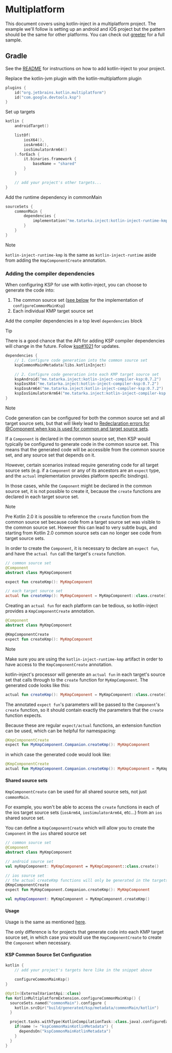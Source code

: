 # Multiplatform

This document covers using kotlin-inject in a multiplatform project. The example we'll follow is
setting up an android and iOS project but the pattern should be the same for other platforms. You can check out
[greeter](https://github.com/evant/kotlin-inject-samples/tree/main/multiplatform/greeter) for a full sample.

## Gradle

See the [README](https://github.com/evant/kotlin-inject/blob/main/README.md) for instructions on how to add kotlin-inject to your project.

Replace the kotlin-jvm plugin with the kotlin-multiplatform plugin
```kotlin
plugins {
    id("org.jetbrains.kotlin.multiplatform")
    id("com.google.devtools.ksp")
}
```

Set up targets
```kotlin
kotlin {
    androidTarget()

    listOf(
        iosX64(),
        iosArm64(),
        iosSimulatorArm64()
    ).forEach {
        it.binaries.framework {
            baseName = "shared"
        }
    }

    // add your project's other targets...
}
```

Add the runtime dependency in commonMain
```kotlin
sourceSets {
    commonMain {
        dependencies {
            implementation("me.tatarka.inject:kotlin-inject-runtime-kmp:0.7.2")
        }
    }
}
```

> [!NOTE]  
> `kotlin-inject-runtime-kmp` is the same as `kotlin-inject-runtime` aside from adding the `KmpComponentCreate` annotation.

### Adding the compiler dependencies

When configuring KSP for use with kotlin-inject, you can choose to generate the code into:

1. The common source set ([see below](#ksp-common-source-set-configuration) for the implementation of `configureCommonMainKsp`)
2. Each individual KMP target source set

Add the compiler dependencies in a top level `dependencies` block

> [!TIP]
> There is a good chance that the API for adding KSP compiler dependencies will change in the future. Follow [ksp#1021](https://github.com/google/ksp/pull/1021) for updates.

```kotlin
dependencies {
    // 1. Configure code generation into the common source set
    kspCommonMainMetadata(libs.kotlinInject)

    // 2. Configure code generation into each KMP target source set
    kspAndroid("me.tatarka.inject:kotlin-inject-compiler-ksp:0.7.2")
    kspIosX64("me.tatarka.inject:kotlin-inject-compiler-ksp:0.7.2")
    kspIosArm64("me.tatarka.inject:kotlin-inject-compiler-ksp:0.7.2")
    kspIosSimulatorArm64("me.tatarka.inject:kotlin-inject-compiler-ksp:0.7.2")
}
```

> [!NOTE]  
> Code generation can be configured for both the common source set and all target source sets, but that will likely lead to [Redeclaration errors for @Component when ksp is used for common and target source sets](https://github.com/evant/kotlin-inject/issues/194).

If a `Component` is declared in the common source set, then KSP would typically be configured to generate code in the common source set. This means that the generated code will be accessible from the common source set, and any source set that depends on it.

However, certain scenarios instead require generating code for all target source sets (e.g. if a `Component` or any of its ancestors are an `expect` type, and the `actual` implementation provides platform specific bindings).

In those cases, while the `Component` might be declared in the common source set, it is not possible to create it, because the `create` functions are declared in each target source set.

> [!NOTE]  
> Pre Kotlin 2.0 it is possible to reference the `create` function from the common source set because code from a target source set was visible to the common source set.
> However this can lead to very subtle bugs, and starting from Kotlin 2.0 common source sets can no longer see code from target source sets.

In order to create the `Component`, it is necessary to declare an `expect fun`, and have the `actual fun` call the target's `create` function.

```kotlin
// common source set
@Component
abstract class MyKmpComponent

expect fun createKmp(): MyKmpComponent

// each target source set
actual fun createKmp(): MyKmpComponent = MyKmpComponent::class.create()
```

Creating an `actual fun` for each platform can be tedious, so kotlin-inject provides a `KmpComponentCreate` annotation.

```kotlin  
@Component
abstract class MyKmpComponent

@KmpComponentCreate
expect fun createKmp(): MyKmpComponent
```

> [!NOTE]  
> Make sure you are using the `kotlin-inject-runtime-kmp` artifact in order to have access to the `KmpComponentCreate` annotation.

kotlin-inject's processor will generate an `actual fun` in each target's source set that calls through to the `create` function for `MyKmpComponent`. The generated code looks like this:

```kotlin
actual fun createKmp(): MyKmpComponent = MyKmpComponent::class.create()
```

The annotated `expect fun`'s parameters will be passed to the `Component`'s `create` function, so it should contain exactly the parameters that the `create` function expects.

Because these are regular `expect/actual` functions, an extension function can be used, which can be helpful for namespacing:

```kotlin
@KmpComponentCreate
expect fun MyKmpComponent.Companion.createKmp(): MyKmpComponent
```

in which case the generated code would look like:

```kotlin
@KmpComponentCreate
actual fun MyKmpComponent.Companion.createKmp(): MyKmpComponent = MyKmpComponent::class.create()
```

#### Shared source sets

`KmpComponentCreate` can be used for all shared source sets, not just `commonMain`.

For example, you won't be able to access the `create` functions in each of the ios target source sets (`iosArm64`, `iosSimulatorArm64`, etc...) from an `ios` shared source set.

You can define a `KmpComponentCreate` which will allow you to create the `Component` in the `ios` shared source set

```kotlin
// common source set
@Component
abstract class MyKmpComponent

// android source set
val myKmpComponent: MyKmpComponent = MyKmpComponent::class.create()

// ios source set
// the actual createKmp functions will only be generated in the targets that depend on the ios source set
@KmpComponentCreate
expect fun MyKmpComponent.Companion.createKmp(): MyKmpComponent

val myKmpComponent: MyKmpComponent = MyKmpComponent.createKmp()
```

#### Usage

Usage is the same as mentioned [here](https://github.com/evant/kotlin-inject/blob/main/README.md#usage).

The only difference is for projects that generate code into each KMP target source set, in which case you would use the `KmpComponentCreate` to create the `Component` when necessary.

#### KSP Common Source Set Configuration

```kotlin
kotlin {
    // add your project's targets here like in the snippet above

    configureCommonMainKsp()
}

@OptIn(ExternalVariantApi::class)
fun KotlinMultiplatformExtension.configureCommonMainKsp() {
  sourceSets.named("commonMain").configure {
    kotlin.srcDir("build/generated/ksp/metadata/commonMain/kotlin")
  }

  project.tasks.withType(KotlinCompilationTask::class.java).configureEach {
    if(name != "kspCommonMainKotlinMetadata") {
      dependsOn("kspCommonMainKotlinMetadata")
    }
  }
}
```
